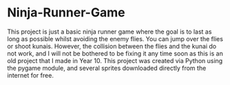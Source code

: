 # Ninja-Runner-Game
This project is just a basic ninja runner game where the goal is to last as long as possible whilst avoiding the enemy flies. You can jump over the flies or shoot kunais. However, the collision between the flies and the kunai do not work, and I will not be bothered to be fixing it any time soon as this is an old project that I made in Year 10.
This project was created via Python using the pygame module, and several sprites downloaded directly from the internet for free.
